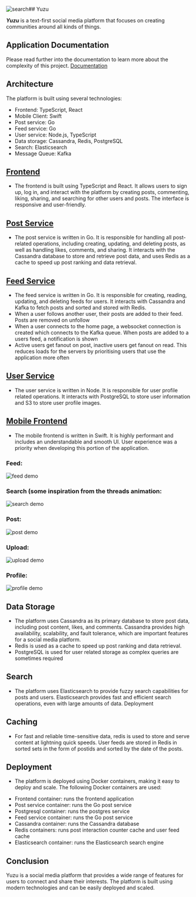 ![search](https://github.com/cal1co/yuzu/assets/95969608/2356d92e-5c84-4453-b8d0-bba4f3fa3b45)## Yuzu

***Yuzu*** is a text-first social media platform that focuses on creating communities around all kinds of things.  

## Application Documentation
Please read further into the documentation to learn more about the complexity of this project. 
[Documentation](https://agrumi.gitbook.io/yuzu/)

## Architecture

The platform is built using several technologies:

* Frontend: TypeScript, React
* Mobile Client: Swift
* Post service: Go
* Feed service: Go
* User service: Node.js, TypeScript
* Data storage: Cassandra, Redis, PostgreSQL
* Search: Elasticsearch
* Message Queue: Kafka

## [Frontend](https://github.com/cal1co/yuzu)

- The frontend is built using TypeScript and React. It allows users to sign up, log in, and interact with the platform by creating posts, commenting, liking, sharing, and searching for other users and posts. The interface is responsive and user-friendly.

## [Post Service](https://github.com/cal1co/yuzu-posthandler)

- The post service is written in Go. It is responsible for handling all post-related operations, including creating, updating, and deleting posts, as well as handling likes, comments, and sharing. It interacts with the Cassandra database to store and retrieve post data, and uses Redis as a cache to speed up post ranking and data retrieval.

## [Feed Service](https://github.com/cal1co/yuzu-feed)

- The feed service is written in Go. It is responsible for creating, reading, updating, and deleting feeds for users. It interacts with Cassandra and Kafka to fetch posts and sorted and stored with Redis. 
- When a user follows another user, their posts are added to their feed. Posts are removed on unfollow
- When a user connects to the home page, a websocket connection is created which connects to the Kafka queue. When posts are added to a users feed, a notification is shown
- Active users get fanout on post, inactive users get fanout on read. This reduces loads for the servers by prioritising users that use the application more often 

## [User Service](https://github.com/cal1co/yuzu-login)

- The user service is written in Node. It is responsible for user profile related operations. It interacts with PostgreSQL to store user information and S3 to store user profile images.


## [Mobile Frontend](https://github.com/cal1co/yuzu-mobile)
- The mobile frontend is written in Swift. It is highly performant and includes an understandable and smooth UI. User experience was a priority when developing this portion of the application. 

### Feed:
![feed demo](https://github.com/cal1co/yuzu/assets/95969608/3b7f4546-0215-4790-8179-0d1089c9b701)

### Search (some inspiration from the threads animation:
![search demo](https://github.com/cal1co/yuzu/assets/95969608/0de7d650-e2fe-4ab7-8c5b-6d0a6a6c18b7)

### Post:
![post demo](https://github.com/cal1co/yuzu/assets/95969608/b5165b71-6ca8-4304-bf08-6bd7a841d3dc)

### Upload:
![upload demo](https://github.com/cal1co/yuzu/assets/95969608/370194d7-6341-49f3-9e9e-b516fb8281fe)

### Profile:
![profile demo](https://github.com/cal1co/yuzu/assets/95969608/56cf1d63-bdbe-4cbc-8f25-cd750f5c1360)


## Data Storage

- The platform uses Cassandra as its primary database to store post data, including post content, likes, and comments. Cassandra provides high availability, scalability, and fault tolerance, which are important features for a social media platform. 
- Redis is used as a cache to speed up post ranking and data retrieval.
- PostgreSQL is used for user related storage as complex queries are sometimes required 

## Search

- The platform uses Elasticsearch to provide fuzzy search capabilities for posts and users. Elasticsearch provides fast and efficient search operations, even with large amounts of data.
Deployment

## Caching
- For fast and reliable time-sensitive data, redis is used to store and serve content at lightning quick speeds. User feeds are stored in Redis in sorted sets in the form of postids and sorted by the date of the posts.

## Deployment

- The platform is deployed using Docker containers, making it easy to deploy and scale. The following Docker containers are used:

* Frontend container: runs the frontend application
* Post service container: runs the Go post service
* Postgresql container: runs the postgres service 
* Feed service container: runs the Go post service
* Cassandra container: runs the Cassandra database
* Redis containers: runs post interaction counter cache and user feed cache
* Elasticsearch container: runs the Elasticsearch search engine

## Conclusion

Yuzu is a social media platform that provides a wide range of features for users to connect and share their interests. The platform is built using modern technologies and can be easily deployed and scaled.
